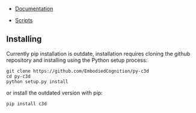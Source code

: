 
* [Documentation]

* [Scripts]


[Documentation]: ./c3d/
[Scripts]: https://github.com/EmbodiedCognition/py-c3d/tree/master/scripts

Installing
----------

Currently pip installation is outdate, installation requires cloning the github
repository and installing using the Python setup process:

    git clone https://github.com/EmbodiedCognition/py-c3d
    cd py-c3d
    python setup.py install


or install the outdated version with pip:

    pip install c3d
